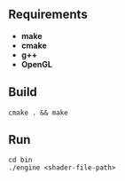 ## Requirements
- **make**
- **cmake**
- **g++**
- **OpenGL**

## Build
```
cmake . && make
```

## Run
```
cd bin
./engine <shader-file-path>
```